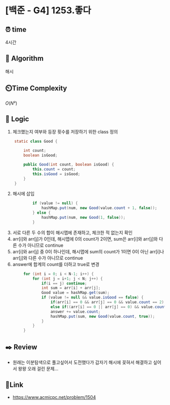 # [백준 - G4] 1253.좋다

## ⏰  **time**
4시간

## :pushpin: **Algorithm**
해시

## ⏲️**Time Complexity**
$O(N²)$

## :round_pushpin: **Logic**
1. 체크했는지 여부와 등장 횟수를 저장하기 위한 class 정의
```java
    static class Good {

        int count;
        boolean isGood;

        public Good(int count, boolean isGood) {
            this.count = count;
            this.isGood = isGood;
        }
    }
```
2. 해시에 삽입
```java
            if (value != null) {
                hashMap.put(num, new Good(value.count + 1, false));
            } else {
                hashMap.put(num, new Good(1, false));
            }
```
3. 서로 다른 두 수의 합이 해시맵에 존재하고, 체크한 적 없는지 확인
4. arr[i]와 arr[j]가 0인데, 해시맵에 0의 count가 2이면, sum은 arr[i]와 arr[j]와 다른 수가 아니므로 continue
5. arr[i]와 arr[j] 중 0이 하나인데, 해시맵에 sum의 count가 1이면 0이 아닌 arr[i]나 arr[j]와 다른 수가 아니므로 continue
6. answer에 합계의 count를 더하고 true로 변경
```java
        for (int i = 0; i < N-1; i++) {
            for (int j = i+1; j < N; j++) {
                if(i == j) continue;
                int sum = arr[i] + arr[j];
                Good value = hashMap.get(sum);
                if (value != null && value.isGood == false) {
                    if(arr[i] == 0 && arr[j] == 0 && value.count == 2) continue;
                    else if((arr[i] == 0 || arr[j] == 0) && value.count == 1) continue;
                    answer += value.count;
                    hashMap.put(sum, new Good(value.count, true));
                }
            }
        }
```

## :black_nib: **Review**
- 원래는 이분탐색으로 풀고싶어서 도전했다가 갑자기 해시에 꽂혀서 해결하고 싶어서 왕왕 오래 걸린 문제...


## 📡**Link**
- https://www.acmicpc.net/problem/1504
